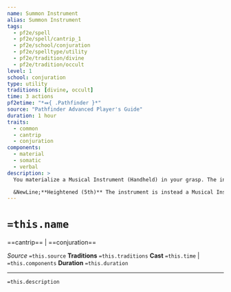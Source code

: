 ```yaml
---
name: Summon Instrument
alias: Summon Instrument
tags:
  - pf2e/spell
  - pf2e/spell/cantrip_1
  - pf2e/school/conjuration
  - pf2e/spelltype/utility
  - pf2e/tradition/divine
  - pf2e/tradition/occult
level: 1
school: conjuration
type: utility
traditions: [divine, occult]
time: 3 actions
pf2etime: "*⬽{ .Pathfinder }*"
source: "Pathfinder Advanced Player's Guide"
duration: 1 hour
traits:
  - common
  - cantrip
  - conjuration
components:
  - material
  - somatic
  - verbal
description: >
  You materialize a Musical Instrument (Handheld) in your grasp. The instrument is typical for its type, but it plays only for you. The instrument vanishes when the spell ends. If you cast summon instrument again, any instrument you previously summoned disappears.

  &NewLine;**Heightened (5th)** The instrument is instead a Musical Instrument (Virtuoso handheld)
---
```

# `=this.name`
==cantrip== | ==conjuration==

*Source* `=this.source`
**Traditions** `=this.traditions`
**Cast** `=this.time` | `=this.components`
**Duration** `=this.duration`

***
`=this.description`
